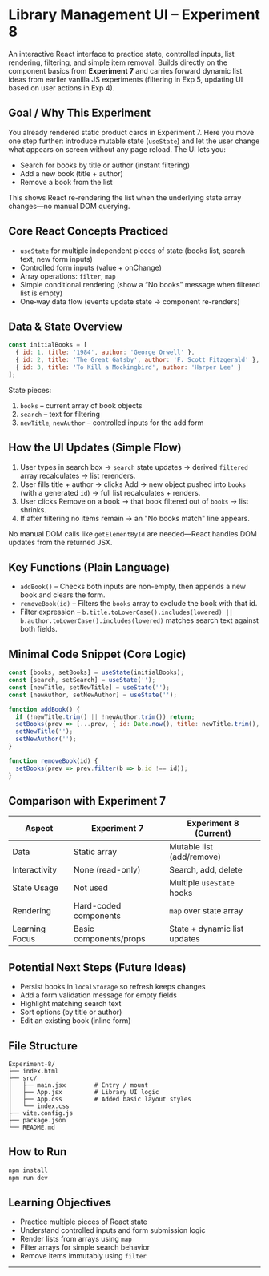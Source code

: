 # Library Management UI – Experiment 8

An interactive React interface to practice state, controlled inputs, list rendering, filtering, and simple item removal. Builds directly on the component basics from **Experiment 7** and carries forward dynamic list ideas from earlier vanilla JS experiments (filtering in Exp 5, updating UI based on user actions in Exp 4).

## Goal / Why This Experiment
You already rendered static product cards in Experiment 7. Here you move one step further: introduce mutable state (`useState`) and let the user change what appears on screen without any page reload. The UI lets you:
- Search for books by title or author (instant filtering)
- Add a new book (title + author)
- Remove a book from the list

This shows React re-rendering the list when the underlying state array changes—no manual DOM querying.

## Core React Concepts Practiced
- `useState` for multiple independent pieces of state (books list, search text, new form inputs)
- Controlled form inputs (value + onChange)
- Array operations: `filter`, `map`
- Simple conditional rendering (show a “No books” message when filtered list is empty)
- One‑way data flow (events update state → component re-renders)

## Data & State Overview
```js
const initialBooks = [
  { id: 1, title: '1984', author: 'George Orwell' },
  { id: 2, title: 'The Great Gatsby', author: 'F. Scott Fitzgerald' },
  { id: 3, title: 'To Kill a Mockingbird', author: 'Harper Lee' }
];
```
State pieces:
1. `books` – current array of book objects
2. `search` – text for filtering
3. `newTitle`, `newAuthor` – controlled inputs for the add form

## How the UI Updates (Simple Flow)
1. User types in search box → `search` state updates → derived `filtered` array recalculates → list rerenders.
2. User fills title + author → clicks Add → new object pushed into `books` (with a generated `id`) → full list recalculates + renders.
3. User clicks Remove on a book → that book filtered out of `books` → list shrinks.
4. If after filtering no items remain → an "No books match" line appears.

No manual DOM calls like `getElementById` are needed—React handles DOM updates from the returned JSX.

## Key Functions (Plain Language)
- `addBook()` – Checks both inputs are non-empty, then appends a new book and clears the form.
- `removeBook(id)` – Filters the `books` array to exclude the book with that id.
- Filter expression – `b.title.toLowerCase().includes(lowered) || b.author.toLowerCase().includes(lowered)` matches search text against both fields.

## Minimal Code Snippet (Core Logic)
```jsx
const [books, setBooks] = useState(initialBooks);
const [search, setSearch] = useState('');
const [newTitle, setNewTitle] = useState('');
const [newAuthor, setNewAuthor] = useState('');

function addBook() {
  if (!newTitle.trim() || !newAuthor.trim()) return;
  setBooks(prev => [...prev, { id: Date.now(), title: newTitle.trim(), author: newAuthor.trim() }]);
  setNewTitle('');
  setNewAuthor('');
}

function removeBook(id) {
  setBooks(prev => prev.filter(b => b.id !== id));
}
```

## Comparison with Experiment 7
| Aspect | Experiment 7 | Experiment 8 (Current) |
|--------|--------------|------------------------|
| Data | Static array | Mutable list (add/remove) |
| Interactivity | None (read-only) | Search, add, delete |
| State Usage | Not used | Multiple `useState` hooks |
| Rendering | Hard-coded components | `map` over state array |
| Learning Focus | Basic components/props | State + dynamic list updates |

## Potential Next Steps (Future Ideas)
- Persist books in `localStorage` so refresh keeps changes
- Add a form validation message for empty fields
- Highlight matching search text
- Sort options (by title or author)
- Edit an existing book (inline form)

## File Structure
```
Experiment-8/
├── index.html
├── src/
│   ├── main.jsx        # Entry / mount
│   ├── App.jsx         # Library UI logic
│   ├── App.css         # Added basic layout styles
│   └── index.css
├── vite.config.js
├── package.json
└── README.md
```

## How to Run
```bash
npm install
npm run dev
```

## Learning Objectives
- Practice multiple pieces of React state
- Understand controlled inputs and form submission logic
- Render lists from arrays using `map`
- Filter arrays for simple search behavior
- Remove items immutably using `filter`

---
